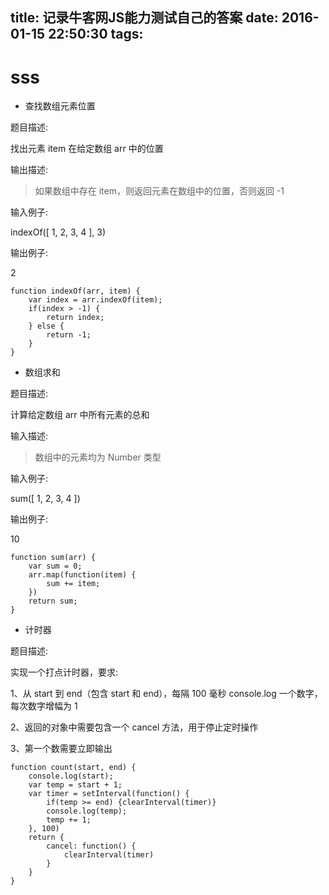 title: 记录牛客网JS能力测试自己的答案
date: 2016-01-15 22:50:30
tags:
---

# sss
- 查找数组元素位置
 
题目描述:

找出元素 item 在给定数组 arr 中的位置 

输出描述:

> 如果数组中存在 item，则返回元素在数组中的位置，否则返回 -1

输入例子:

indexOf([ 1, 2, 3, 4 ], 3)

输出例子:

2

```
function indexOf(arr, item) {
    var index = arr.indexOf(item);
	if(index > -1) {
        return index;
    } else {
        return -1;
    }
}
```

- 数组求和
 
题目描述:

计算给定数组 arr 中所有元素的总和 

输入描述:

> 数组中的元素均为 Number 类型

输入例子:

sum([ 1, 2, 3, 4 ])

输出例子:

10

```
function sum(arr) {
    var sum = 0;
	arr.map(function(item) {
        sum += item;
    })
    return sum;
}
```

- 计时器

题目描述:

实现一个打点计时器，要求:

1、从 start 到 end（包含 start 和 end），每隔 100 毫秒 console.log 一个数字，每次数字增幅为 1

2、返回的对象中需要包含一个 cancel 方法，用于停止定时操作

3、第一个数需要立即输出

```
function count(start, end) {
    console.log(start);
    var temp = start + 1;
	var timer = setInterval(function() {
        if(temp >= end) {clearInterval(timer)}
        console.log(temp);
        temp += 1;
    }, 100)
    return {
        cancel: function() {
            clearInterval(timer)
        }
    }
}
```